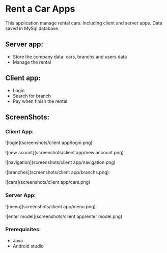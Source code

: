 # Rent a Car Apps
This application manage rental cars. Including client and server apps. Data saved in MySql database.

## Server app:
* Store the company data: cars, branchs and users data
* Manage the rental

## Client app:
* Login
* Search for branch
* Pay when finish the rental

## ScreenShots:
### Client App:

![login](screenshots/client app/login.png)

![new acount](screenshots/client app/new account.png)

![navigation](screenshots/client app/navigation.png)

![branches](screenshots/client app/branchs.png)

![cars](screenshots/client app/cars.png)

### Server App:

![menu](screenshots/client app/menu.png)

![enter model](screenshots/client app/enter model.png)


### Prerequisites:
* Java
* Android studio

